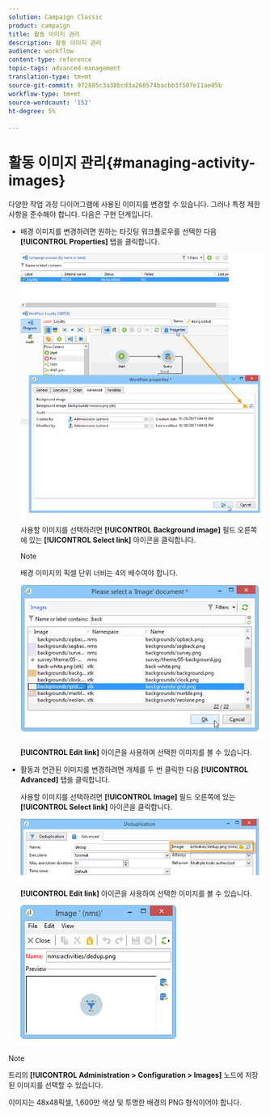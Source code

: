 ```yaml
---
solution: Campaign Classic
product: campaign
title: 활동 이미지 관리
description: 활동 이미지 관리
audience: workflow
content-type: reference
topic-tags: advanced-management
translation-type: tm+mt
source-git-commit: 972885c3a38bcd3a260574bacbb3f507e11ae05b
workflow-type: tm+mt
source-wordcount: '152'
ht-degree: 5%

---
```



# 활동 이미지 관리{#managing-activity-images}

다양한 작업 과정 다이어그램에 사용된 이미지를 변경할 수 있습니다. 그러나 특정 제한 사항을 준수해야 합니다. 다음은 구현 단계입니다.

* 배경 이미지를 변경하려면 원하는 타깃팅 워크플로우를 선택한 다음 **[!UICONTROL Properties]** 탭을 클릭합니다.

   ![](assets/s_user_segmentation_properties_tab.png)

   사용할 이미지를 선택하려면 **[!UICONTROL Background image]** 필드 오른쪽에 있는 **[!UICONTROL Select link]** 아이콘을 클릭합니다.

   >[!NOTE]
   >
   >배경 이미지의 픽셀 단위 너비는 4의 배수여야 합니다.

   ![](assets/s_user_segmentation_background_select.png)

   **[!UICONTROL Edit link]** 아이콘을 사용하여 선택한 이미지를 볼 수 있습니다.

* 활동과 연관된 이미지를 변경하려면 개체를 두 번 클릭한 다음 **[!UICONTROL Advanced]** 탭을 클릭합니다.

   사용할 이미지를 선택하려면 **[!UICONTROL Image]** 필드 오른쪽에 있는 **[!UICONTROL Select link]** 아이콘을 클릭합니다.

   ![](assets/s_user_segmentation_activity_image.png)

   **[!UICONTROL Edit link]** 아이콘을 사용하여 선택한 이미지를 볼 수 있습니다.

   ![](assets/s_user_segmentation_activity_image_select.png)

>[!NOTE]
>
>트리의 **[!UICONTROL Administration > Configuration > Images]** 노드에 저장된 이미지를 선택할 수 있습니다.
>  
>이미지는 48x48픽셀, 1,600만 색상 및 투명한 배경의 PNG 형식이어야 합니다.

